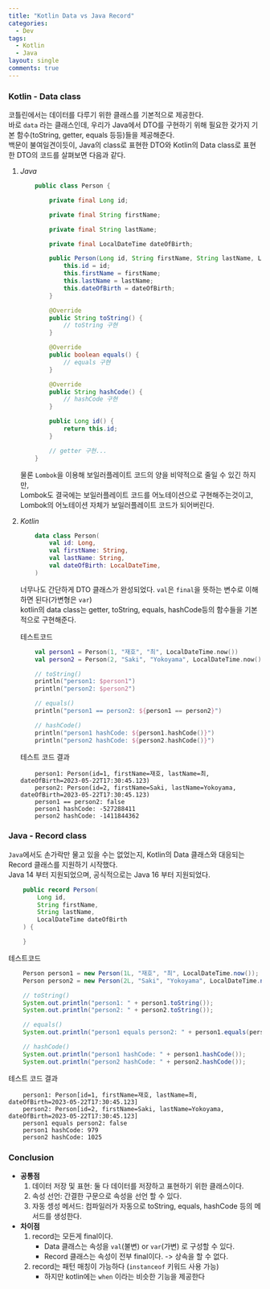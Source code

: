 ```yaml
---
title: "Kotlin Data vs Java Record"
categories:
  - Dev
tags:
  - Kotlin
  - Java
layout: single
comments: true
---
```


### __Kotlin - Data class__

코틀린에서는 데이터를 다루기 위한 클래스를 기본적으로 제공한다.  
바로 `data` 라는 클래스인데, 우리가 Java에서 DTO를 구현하기 위해 필요한 갖가지 기본 함수(toString, getter, equals 등등)들을 제공해준다.  
백문이 불여일견이듯이, Java의 class로 표현한 DTO와 Kotlin의 Data class로 표현한 DTO의 코드를 살펴보면 다음과 같다.

1. _Java_
    ```java
        public class Person {

            private final Long id;

            private final String firstName;

            private final String lastName;

            private final LocalDateTime dateOfBirth;

            public Person(Long id, String firstName, String lastName, LocalDateTime dateOfBirth) {
                this.id = id;
                this.firstName = firstName;
                this.lastName = lastName;
                this.dateOfBirth = dateOfBirth;
            }

            @Override
            public String toString() {
                // toString 구현
            }

            @Override
            public boolean equals() {
                // equals 구현
            }

            @Override
            public String hashCode() {
                // hashCode 구현
            }

            public Long id() {
                return this.id;
            }

            // getter 구현...
        }
    ```
    물론 `Lombok`을 이용해 보일러플레이트 코드의 양을 비약적으로 줄일 수 있긴 하지만,  
    Lombok도 결국에는 보일러플레이트 코드를 어노테이션으로 구현해주는것이고,  
    Lombok의 어노테이션 자체가 보일러플레이트 코드가 되어버린다.
2. _Kotlin_
    ```kotlin
        data class Person(
            val id: Long,
            val firstName: String,
            val lastName: String,
            val dateOfBirth: LocalDateTime,
        )
    ```
    너무나도 간단하게 DTO 클래스가 완성되었다. `val`은 `final`을 뜻하는 변수로 이해하면 된다(가변형은 `var`)  
    kotlin의 data class는 getter, toString, equals, hashCode등의 함수들을 기본적으로 구현해준다.

    테스트코드
    ```kotlin
        val person1 = Person(1, "재호", "최", LocalDateTime.now())
        val person2 = Person(2, "Saki", "Yokoyama", LocalDateTime.now())

        // toString()
        println("person1: $person1")
        println("person2: $person2")

        // equals()
        println("person1 == person2: ${person1 == person2}")

        // hashCode()
        println("person1 hashCode: ${person1.hashCode()}")
        println("person2 hashCode: ${person2.hashCode()}")
    ```
    테스트 코드 결과
    ```
        person1: Person(id=1, firstName=재호, lastName=최, dateOfBirth=2023-05-22T17:30:45.123)
        person2: Person(id=2, firstName=Saki, lastName=Yokoyama, dateOfBirth=2023-05-22T17:30:45.123)
        person1 == person2: false
        person1 hashCode: -527288411
        person2 hashCode: -1411844362 
    ```

### __Java - Record class__

`Java`에서도 손가락만 물고 있을 수는 없었는지, Kotlin의 Data 클래스와 대응되는 Record 클래스를 지원하기 시작했다.  
Java 14 부터 지원되었으며, 공식적으로는 Java 16 부터 지원되었다.
```java
    public record Person(
        Long id,
        String firstName,
        String lastName,
        LocalDateTime dateOfBirth
    ) {

    }
```
테스트코드
```java
    Person person1 = new Person(1L, "재호", "최", LocalDateTime.now());
    Person person2 = new Person(2L, "Saki", "Yokoyama", LocalDateTime.now());

    // toString()
    System.out.println("person1: " + person1.toString());
    System.out.println("person2: " + person2.toString());

    // equals()
    System.out.println("person1 equals person2: " + person1.equals(person2));

    // hashCode()
    System.out.println("person1 hashCode: " + person1.hashCode());
    System.out.println("person2 hashCode: " + person2.hashCode());
```
테스트 코드 결과
```
    person1: Person[id=1, firstName=재호, lastName=최, dateOfBirth=2023-05-22T17:30:45.123]
    person2: Person[id=2, firstName=Saki, lastName=Yokoyama, dateOfBirth=2023-05-22T17:30:45.123]
    person1 equals person2: false
    person1 hashCode: 979
    person2 hashCode: 1025
```

### Conclusion

* __공통점__
    1. 데이터 저장 및 표현: 둘 다 데이터를 저장하고 표현하기 위한 클래스이다.
    2. 속성 선언: 간결한 구문으로 속성을 선언 할 수 있다.
    3. 자동 셍성 메서드: 컴파일러가 자동으로 toString, equals, hashCode 등의 메서드를 생성한다.
* __차이점__
    1. record는 모든게 final이다.
        * Data 클래스는 속성을 `val`(불변) or `var`(가변) 로 구성할 수 있다.
        * Record 클래스는 속성이 전부 final이다. -> 상속을 할 수 없다.
    2. record는 패턴 매칭이 가능하다 (`instanceof` 키워드 사용 가능)
        * 하지만 kotlin에는 `when` 이라는 비슷한 기능을 제공한다


